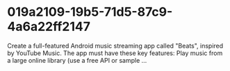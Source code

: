 # 019a2109-19b5-71d5-87c9-4a6a22ff2147
Create a full-featured Android music streaming app called "Beats", inspired by YouTube Music. The app must have these key features: Play music from a large online library (use a free API or sample ...
